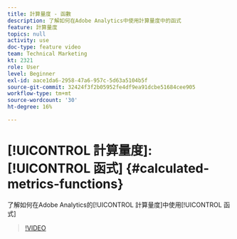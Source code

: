 ```yaml
---
title: 計算量度 - 函數
description: 了解如何在Adobe Analytics中使用計算量度中的函式
feature: 計算量度
topics: null
activity: use
doc-type: feature video
team: Technical Marketing
kt: 2321
role: User
level: Beginner
exl-id: aace1da6-2958-47a6-957c-5d63a5104b5f
source-git-commit: 32424f3f2b05952fe4df9ea91dcbe51684cee905
workflow-type: tm+mt
source-wordcount: '30'
ht-degree: 16%

---
```


# [!UICONTROL 計算量度]: [!UICONTROL 函式] {#calculated-metrics-functions}

了解如何在Adobe Analytics的[!UICONTROL 計算量度]中使用[!UICONTROL 函式]

>[!VIDEO](https://video.tv.adobe.com/v/25408/?quality=12)
